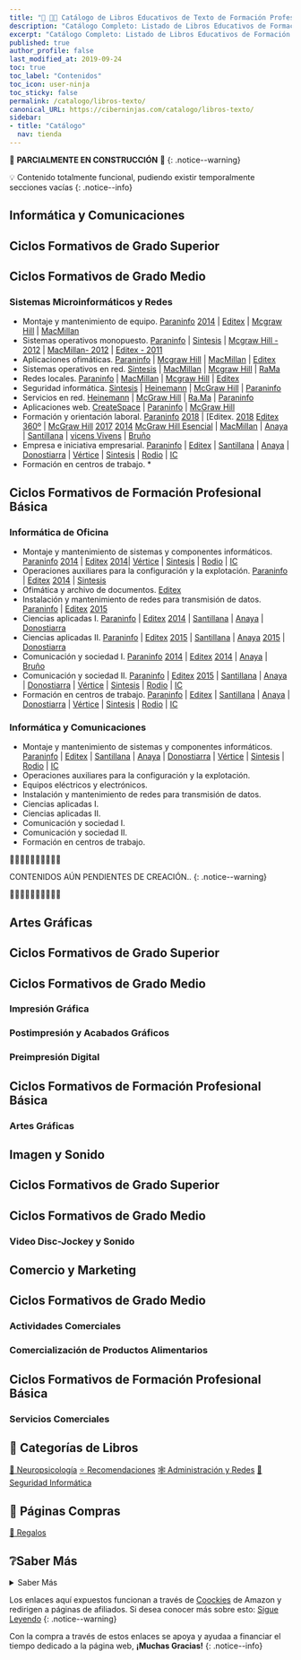```yaml
---
title: "🛒 👩‍🏫 Catálogo de Libros Educativos de Texto de Formación Profesional"
description: "Catálogo Completo: Listado de Libros Educativos de Formación Profesional o Ciclos Formativos sobre Programación, Informática, Tecnología y Artes Gráficas."
excerpt: "Catálogo Completo: Listado de Libros Educativos de Formación Profesional o Ciclos Formativos sobre Programación, Informática, Tecnología y Artes Gráficas."
published: true
author_profile: false
last_modified_at: 2019-09-24
toc: true
toc_label: "Contenidos"
toc_icon: user-ninja
toc_sticky: false
permalink: /catalogo/libros-texto/
canonical_URL: https://ciberninjas.com/catalogo/libros-texto/
sidebar:
- title: "Catálogo"
  nav: tienda
---
```


🚧 **PARCIALMENTE EN CONSTRUCCIÓN** 🚧
{: .notice--warning}

💡 Contenido totalmente funcional, pudiendo existir temporalmente secciones vacías
{: .notice--info}

## Informática y Comunicaciones

## Ciclos Formativos de Grado Superior

## Ciclos Formativos de Grado Medio
### Sistemas Microinformáticos y Redes
- Montaje y mantenimiento de equipo. [Paraninfo](https://amzn.to/2AhVN3m) [2014](https://amzn.to/2Nfmtu2) | [Editex](https://amzn.to/2NdYRGm) | [Mcgraw Hill](https://amzn.to/2Q7KZ2A) | [MacMillan](https://amzn.to/2Afqwhr)
- Sistemas operativos monopuesto. [Paraninfo](https://amzn.to/2Q7fPZf) | [Sintesis](https://amzn.to/2AcKXM3) | [Mcgraw Hill - 2012](https://amzn.to/34LTdAv) | [MacMillan- 2012](https://amzn.to/2AkuIwc) | [Editex - 2011](https://amzn.to/2AiPQTC)
- Aplicaciones ofimáticas. [Paraninfo](https://amzn.to/2LH2gLL) | [Mcgraw Hill](https://amzn.to/2LH2pPj) | [MacMillan](https://amzn.to/2Az7Edz) | [Editex](https://amzn.to/2AB9VEO)
- Sistemas operativos en red. [Sintesis](https://amzn.to/2Nu2XKq) | [MacMillan](https://amzn.to/2LJthOo) | [Mcgraw Hill](https://amzn.to/2Oeo0jD) | [RaMa](https://amzn.to/2ACACcr)
- Redes locales. [Paraninfo](https://amzn.to/34XMS5c) | [MacMillan](https://amzn.to/30GQMvX) | [Mcgraw Hill](https://amzn.to/2AESFPf) | [Editex](https://amzn.to/30B5dS5)
- Seguridad informática. [Sintesis](https://amzn.to/2NsDcdE) | [Heinemann](https://amzn.to/2LHFovx) | [McGraw Hill](https://amzn.to/2Qn3eks) | [Paraninfo](https://amzn.to/2AAC66P)
- Servicios en red. [Heinemann](https://amzn.to/2NqNzhX) | [McGraw Hill](https://amzn.to/2AADDK7) | [Ra.Ma](https://amzn.to/2LFMTmA) | [Paraninfo](https://amzn.to/2QxotR0)
- Aplicaciones web. [CreateSpace](https://amzn.to/2LKy7LD) | [Paraninfo](https://amzn.to/2NtnQ8I) | [McGraw Hill](https://amzn.to/2NqNJWB)
- Formación y orientación laboral. [Paraninfo](https://amzn.to/32YUZwB) [2018](https://amzn.to/30EbNHH) | [Editex. [2018](https://amzn.to/2QnVrDi) [Editex 360º](https://amzn.to/2LJZghM) | [McGraw Hill](https://amzn.to/2OgTjdC) [2017](https://amzn.to/2LH3PcB) [2014](https://amzn.to/30BVwDa) [McGraw Hill Esencial](https://amzn.to/32SudWs) | [MacMillan](https://amzn.to/331tIK1) | [Anaya](https://amzn.to/2NsE5Tw) | [Santillana](https://amzn.to/30B7LzD) | [vicens Vivens](https://amzn.to/2Nu3EU2) | [Bruño](https://amzn.to/30DrLSj)
- Empresa e iniciativa empresarial. [Paraninfo]() | [Editex]() | [Santillana]() | [Anaya]() | [Donostiarra]() | [Vértice]() | [Sintesis]() | [Rodio]() | [IC]()
- Formación en centros de trabajo. *


## Ciclos Formativos de Formación Profesional Básica
### Informática de Oficina
- Montaje y mantenimiento de sistemas y componentes informáticos. [Paraninfo](https://amzn.to/2QbpRIP) [2014](https://amzn.to/2QbqXnM) | [Editex](https://amzn.to/2Qaw085) [2014](https://amzn.to/2LSGvHt)| [Vértice](https://amzn.to/31mdr1B) | [Sintesis](https://amzn.to/2LO4Ez8) | [Rodio](https://amzn.to/2Q9p6zY) | [IC](https://amzn.to/31lwJ7n)
- Operaciones auxiliares para la configuración y la explotación. [Paraninfo](https://amzn.to/2LuMkMx) | [Editex](https://amzn.to/32KLu3N) [2014](https://amzn.to/2Q3H7iP) | [Sintesis](https://amzn.to/2QbA9sc)
- Ofimática y archivo de documentos. [Editex](https://amzn.to/2NdOIsZ)
- Instalación y mantenimiento de redes para transmisión de datos. [Paraninfo](https://amzn.to/2LR147g) | [Editex](https://amzn.to/2UWlK1N) [2015](https://amzn.to/32PKn3d)
- Ciencias aplicadas I. [Paraninfo](https://amzn.to/2LF7Ii5) | [Editex](https://amzn.to/31jPok9) [2014](https://amzn.to/32Ho13M) | [Santillana](https://amzn.to/2AhQ9hG) | [Anaya](https://amzn.to/2LtC7Qg) | [Donostiarra](https://amzn.to/2UTt7Ha)
- Ciencias aplicadas II. [Paraninfo](https://amzn.to/2M5SIc9) | [Editex](https://amzn.to/32Miyc1) [2015](https://amzn.to/2QaQNZ1) | [Santillana](https://amzn.to/2Q9rruK) | [Anaya](https://amzn.to/34Hzbr0) [2015](https://amzn.to/2NgGfFl) | [Donostiarra](https://amzn.to/2Q7dj5f)
- Comunicación y sociedad I. [Paraninfo](https://amzn.to/30Dszqj) [2014](https://amzn.to/30IDgIa) | [Editex](https://amzn.to/2LItth9) [2014](https://amzn.to/2ABlvjl) | [Anaya](https://amzn.to/2LEsdeK) | [Bruño](https://amzn.to/2AzbdAq)
- Comunicación y sociedad II. [Paraninfo](https://amzn.to/2ABrHYJ) | [Editex](https://amzn.to/2AyYDRA) [2015](https://amzn.to/2QnCjFd) | [Santillana]() | [Anaya](https://amzn.to/2LGcfAK) | [Donostiarra]() | [Vértice]() | [Sintesis]() | [Rodio]() | [IC]()
- Formación en centros de trabajo. [Paraninfo]() | [Editex]() | [Santillana]() | [Anaya]() | [Donostiarra]() | [Vértice]() | [Sintesis]() | [Rodio]() | [IC]()

### Informática y Comunicaciones
- Montaje y mantenimiento de sistemas y componentes informáticos. [Paraninfo]() | [Editex]() | [Santillana]() | [Anaya]() | [Donostiarra]() | [Vértice]() | [Sintesis]() | [Rodio]() | [IC]()
- Operaciones auxiliares para la configuración y la explotación.
- Equipos eléctricos y electrónicos.
- Instalación y mantenimiento de redes para transmisión de datos.
- Ciencias aplicadas I.
- Ciencias aplicadas II.
- Comunicación y sociedad I.
- Comunicación y sociedad II.
- Formación en centros de trabajo.



👷‍♂️🚧🚧👷‍♀️🚧🚧👷‍♂️

CONTENIDOS AÚN PENDIENTES DE CREACIÓN..
{: .notice--warning}

👷‍♂️🚧🚧👷‍♀️🚧🚧👷‍♂️


## Artes Gráficas
## Ciclos Formativos de Grado Superior

## Ciclos Formativos de Grado Medio
### Impresión Gráfica


### Postimpresión y Acabados Gráficos


### Preimpresión Digital


## Ciclos Formativos de Formación Profesional Básica
### Artes Gráficas



## Imagen y Sonido
## Ciclos Formativos de Grado Superior



## Ciclos Formativos de Grado Medio
### Video Disc-Jockey y Sonido




## Comercio y Marketing

## Ciclos Formativos de Grado Medio
### Actividades Comerciales

### Comercialización de Productos Alimentarios

## Ciclos Formativos de Formación Profesional Básica
### Servicios Comerciales

## 📂 Categorías de Libros

<a href="/categoria/#neuropsicología" title="Libros relacionados con la neurociencia y la psicología" class="btn btn--success btn--large">🧠 Neuropsicología</a>  <a href="/categoria/#recomendaciones" title="Libros recomendados por diferentes personajes famosos de influencia" class="btn btn--success btn--large">⭐ Recomendaciones</a> <a href="/categoria/#redes-y-administraci%C3%B3n" title="Libros de Redes y Administración" class="btn btn--success btn--large">🕸 Administración y Redes</a> <a href="/categoria/#seguridad-inform%C3%A1tica" title="Libros de Categoría Seguridad Informática" class="btn btn--success btn--large">🔐 Seguridad Informática</a>

## 🛒 Páginas Compras

<a href="/regalos" title="Página del Catálogo de Los Mejores Regalos Perfectos para Geeks o Ninjas de la Programación y la Tecnología" class="btn btn--success btn--large">🎁 Regalos</a>

## ❔Saber Más
<details>
<summary>Saber Más</summary>
<br/>
<p>
👷‍♂️👷‍♂️👷‍♂️👷‍♂️👷‍♂️👷‍♂️🚧🚧🚧🚧🚧🚧👷‍♂️👷‍♂️👷‍♂️👷‍♂️👷‍♂️
</p>
<p></p>
</details>
<!-- 
## ¿Qué es la Formación Profesional o los Ciclos Formativos?
## ¿Qué clases de tipos de cursos de formación tecnológica existen en España?
-->

Los enlaces aquí expuestos funcionan a través de [Coockies](https://kutt.it/cookies) de Amazon y redirigen a páginas de afiliados. Si desea conocer más sobre esto: [Sigue Leyendo](/aviso-legal/)
{: .notice--warning}

Con la compra a través de estos enlaces se apoya y ayudaa a financiar el tiempo dedicado a la página web, **¡Muchas Gracias!**
{: .notice--info}